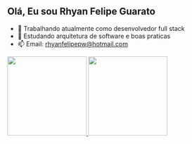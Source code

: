 
## Olá, Eu sou Rhyan Felipe Guarato

- 🔭 Trabalhando atualmente como desenvolvedor full stack
- 🌱 Estudando arquitetura de software e boas praticas
- 📫 Email: rhyanfelipepw@hotmail.com 

<div align="left">
  <a href="https://github.com/rhyanfelipepw">
  <img height="180em" src="https://github-readme-stats.vercel.app/api?username=rhyanfelipepw&show_icons=true&theme=dracula&include_all_commits=true&count_private=true"/>
  <img height="180em" src="https://github-readme-stats.vercel.app/api/top-langs/?username=rhyanfelipepw&layout=compact&langs_count=7&theme=dracula"/>
</div>
